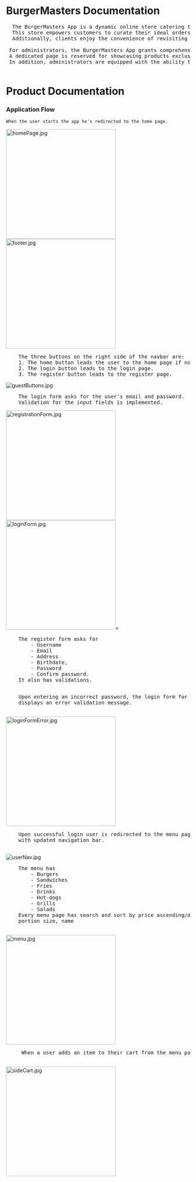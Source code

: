 # BurgerMasters Documentation 
<pre>
  The BurgerMasters App is a dynamic online store catering to clients seeking effortless food delivery.
  This store empowers customers to curate their ideal orders by seamlessly adding or removing items to/from their carts
  Additionally, clients enjoy the convenience of revisiting their previous orders.

 For administrators, the BurgerMasters App grants comprehensive control. Admins possess the authority to create, edit, and delete products.
 A dedicated page is reserved for showcasing products exclusively crafted by the admin. 
 In addition, administrators are equipped with the ability to manage orders seamlessly. They can effortlessly accept, reject, or revoke order acceptances.
 </pre>

# Product Documentation
### Application Flow
    When the user starts the app he's redirected to the home page.
<p>
    <img height="300em" src="https://imageupload.io/ib/fiWYPWckVmp1nTk_1691675530.jpg" alt="homePage.jpg"/>
    <img height="300em" src="https://imageupload.io/ib/gJRaMLFSjRgXF2U_1691675754.jpg" alt="footer.jpg"/>
</p>

<pre>
    The three buttons on the right side of the navbar are:
    1. The home button leads the user to the home page if not logged.
    2. The login button leads to the login page.
    3. The register button leads to the register page.
</pre>
<p>
     <img src="https://imageupload.io/ib/gX3BItETYOjZRGo_1691676772.jpg" alt="guestButtons.jpg"/>
</p>

<pre>
    The login form asks for the user's email and password. 
    Validation for the input fields is implemented.
</pre

<p>
     <img height="300em" src="https://imageupload.io/ib/4BMbRHM9wiB3TbS_1691677022.jpg" alt="registrationForm.jpg"/>
     
     <img height="300em"  src="https://imageupload.io/ib/YJCLqPmbA0NSvi4_1691677434.jpg" alt="loginForm.jpg"/><
</p>

 <pre>
    The register form asks for 
        - Username
        - Email
        - Address
        - Birthdate,
        - Password
        - Confirm password.
    It also has validations.
 </pre>
 
 <pre>
    Upon entering an incorrect password, the login form for registered users 
    displays an error validation message.
 </pre>
 
 <p>
    <img height="300em" src="https://imageupload.io/ib/575UmhiEutjqHVU_1691677935.jpg" alt="loginFormError.jpg"/>
 </p>
 
  <pre>
    Upon successful login user is redirected to the menu page 
    with updated navigation bar. 
  </pre
  <p>
    <img src="https://imageupload.io/ib/42DTg5uZoE39fND_1691681227.jpg" alt="userNav.jpg"/>
  </p>
 
 <pre>
    The menu has 
        - Burgers
        - Sandwiches
        - Fries
        - Drinks
        - Hot-dogs
        - Grills
        - Salads
    Every menu page has search and sort by price ascending/descending order,
    portion size, name
 </pre>
 
 <p>
    <img height="300em" src="https://imageupload.io/ib/A95QhHvTS1a4UF2_1691681460.jpg" alt="menu.jpg"/>
 </p>
 
 <pre>
     When a user adds an item to their cart from the menu page, a side cart popup appears.
 </pre>
 <p>
    <img height="300em" src="https://imageupload.io/ib/27TPHyTo9BIJfqq_1691681364.jpg" alt="sideCart.jpg"/>
 </p>

 
